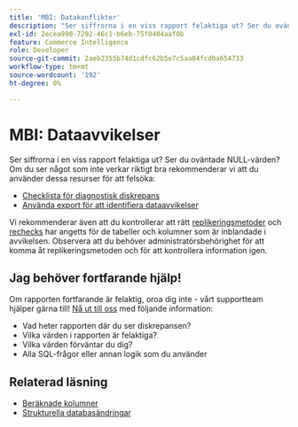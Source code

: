 ```yaml
---
title: 'MBI: Datakonflikter'
description: "Ser siffrorna i en viss rapport felaktiga ut? Ser du oväntade NULL-värden? Om du ser något som inte verkar riktigt rätt rekommenderar vi att du använder dessa resurser för att felsöka:"
exl-id: 2ecea990-7292-46c1-b6eb-75f0404aaf0b
feature: Commerce Intelligence
role: Developer
source-git-commit: 2aeb2355b74d1cdfc62b5e7c5aa04fcd0a654733
workflow-type: tm+mt
source-wordcount: '192'
ht-degree: 0%

---
```


# MBI: Dataavvikelser

Ser siffrorna i en viss rapport felaktiga ut? Ser du oväntade NULL-värden? Om du ser något som inte verkar riktigt bra rekommenderar vi att du använder dessa resurser för att felsöka:

* [Checklista för diagnostisk diskrepans](/help/troubleshooting/miscellaneous/diagnosing-a-data-discrepancy.md)
* [Använda export för att identifiera dataavvikelser](/help/troubleshooting/miscellaneous/using-data-exports-to-pinpoint-discrepancies.md)

Vi rekommenderar även att du kontrollerar att rätt [replikeringsmetoder](https://experienceleague.adobe.com/en/docs/commerce-business-intelligence/mbi/analyze/warehouse-manager/cfg-replication-methods) och [rechecks](https://experienceleague.adobe.com/en/docs/commerce-business-intelligence/mbi/analyze/warehouse-manager/cfg-data-rechecks) har angetts för de tabeller och kolumner som är inblandade i avvikelsen. Observera att du behöver administratörsbehörighet för att komma åt replikeringsmetoden och för att kontrollera information igen.

## Jag behöver fortfarande hjälp!

Om rapporten fortfarande är felaktig, oroa dig inte - vårt supportteam hjälper gärna till! [Nå ut till oss](/help/help-center-guide/help-center/magento-help-center-user-guide.md#submit-ticket) med följande information:

* Vad heter rapporten där du ser diskrepansen?
* Vilka värden i rapporten är felaktiga?
* Vilka värden förväntar du dig?
* Alla SQL-frågor eller annan logik som du använder

## Relaterad läsning

* [Beräknade kolumner](/help/how-to/general/mbi-creating-and-editing-advanced-calculated-columns.md)
* [Strukturella databasändringar](https://experienceleague.adobe.com/docs/commerce-business-intelligence/mbi/analyze/connecting/data-migration-services.html)
